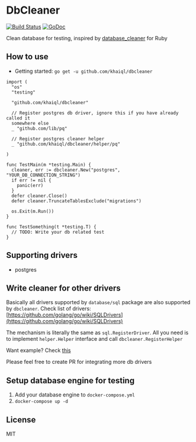 # DbCleaner

[![Build Status](https://travis-ci.org/khaiql/dbcleaner.svg?branch=master)](https://travis-ci.org/khaiql/dbcleaner) [![GoDoc](https://godoc.org/github.com/khaiql/dbcleaner?status.svg)](https://godoc.org/github.com/khaiql/dbcleaner)

Clean database for testing, inspired by [database_cleaner](https://github.com/DatabaseCleaner/database_cleaner) for Ruby

## How to use

* Getting started: `go get -u github.com/khaiql/dbcleaner`

```
import (
  "os"
  "testing"

  "github.com/khaiql/dbcleaner"

  // Register postgres db driver, ignore this if you have already called it
  somewhere else
  _ "github.com/lib/pq"

  // Register postgres cleaner helper
  _ "github.com/khaiql/dbcleaner/helper/pq"

)

func TestMain(m *testing.Main) {
  cleaner, err := dbcleaner.New("postgres", "YOUR_DB_CONNECTION_STRING")
  if err != nil {
    panic(err)
  }
  defer cleaner.Close()
  defer cleaner.TruncateTablesExclude("migrations")

  os.Exit(m.Run())
}

func TestSomething(t *testing.T) {
  // TODO: Write your db related test
}
```

## Supporting drivers

* postgres

## Write cleaner for other drivers

Basically all drivers supported by `database/sql` package are also supported by
`dbcleaner`. Check list of drivers:
[https://github.com/golang/go/wiki/SQLDrivers](https://github.com/golang/go/wiki/SQLDrivers)

The mechanism is literally the same as `sql.RegisterDriver`. All you need is to
implement `helper.Helper` interface and call `dbcleaner.RegisterHelper`

Want example? Check [this](https://github.com/khaiql/dbcleaner/tree/master/helper/pq)

Please feel free to create PR for integrating more db drivers

## Setup database engine for testing

1. Add your database engine to `docker-compose.yml`
1. `docker-compose up -d`

## License

MIT
